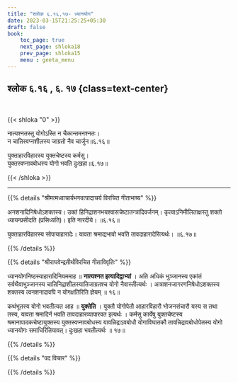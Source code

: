 ```yaml
---
title: "श्लोक ६.१६,१७- ध्यानयोग"
date: 2023-03-15T21:25:25+05:30
draft: false
book:
    toc_page: true
    next_page: shloka18
    prev_page: shloka15
    menu : geeta_menu
---
```




## श्लोक ६.१६ , ६.    १७ {class=text-center}

<br/>

{{< shloka  "0"  >}}

नात्यश्नतस्तु योगोऽस्ति न चैकान्तमनश्नतः।  
न चातिस्वप्नशीलस्य जाग्रतो नैव चार्जुन॥६.१६॥


युक्ताहारविहारस्य युक्तचेष्टस्य कर्मसु।  
युक्तस्वप्नावबोधस्य योगो भवति दुःखहा॥६.१७॥

{{< /shloka >}}

---


{{% details "श्रीमत्मध्वाचार्यभगवत्पादाचर्य विरचित  गीताभाष्य" %}}

अनशनादिनिषेधोऽशक्तस्य। उक्तं हिनिद्राशनभयश्वासचेष्टातन्त्रादिवर्जनम्। कृत्वाऽनिमीलिताक्षस्तु शक्तो ध्यायन्प्रसीदति (प्रसिध्यति)। इति नारदीये। ॥६.१६॥

युक्ताहारविहारस्य सोपायाहारादेः। यावता श्रमाद्यभावो भवति तावदाहारादेरित्यर्थः। ॥६.१७॥

{{% /details %}}



{{% details "श्रीराघवेन्द्रतीर्थविरचित गीताविवृतिः" %}}

ध्यानयोगनिष्ठस्याहारादिनियममाह ॥ **नात्यश्नत इत्यादिद्वाभ्यां** । अति
अधिकं भुञ्जानस्य एकांतं सर्वथैवाभुञ्जानस्य चातिनिद्राशीलस्यातिजाग्रतश्च
योगो नैवास्तीत्यर्थः । अत्राशनजागरणनिषेधोऽशक्तस्य शक्तस्य
त्वनशनादावपि न योगक्षतिरिति ज्ञेयम्‌ ॥ १६॥

कथंभूतस्य योगो भवतीत्यत आह ॥ **युक्तेति** । युक्तौ योगोपेतौ
आहारविहारौ भोजनसंचारौ यस्य स तथा तस्य, यावता श्रमादिर्न भवति
तावदाहारव्यापारवत इत्यर्थः । कर्मसु कार्येषु युक्तचेष्टस्य
श्रमानापादकचेष्टायुक्तस्य युक्तस्वप्नावबोधस्य यावन्निद्राऽवबोधौ
योगाविघातकौ तावन्निद्रावबोधोपेतस्य योगो ध्यानयोगः समाधिरितियावत्‌।
दुःखहा भवतीत्यर्थः ॥ १७॥

{{% /details %}}



{{% details "पद विचार" %}}


{{% /details %}}
